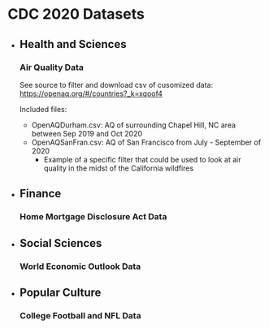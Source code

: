 # CDC 2020 Datasets

- Health and Sciences
	- 
	### Air Quality Data
	See source to filter and download csv of cusomized data: https://openaq.org/#/countries?_k=xqoof4
	
	Included files: 
	- OpenAQDurham.csv: AQ of surrounding Chapel Hill, NC area between Sep 2019 and Oct 2020
	- OpenAQSanFran.csv: AQ of San Francisco from July - September of 2020
		- Example of a specific filter that could be used to look at air quality in the midst of the California wildfires
- Finance
	- 
	### Home Mortgage Disclosure Act Data
- Social Sciences
	- 
	### World Economic Outlook Data
- Popular Culture
	- 
	### College Football and NFL Data
